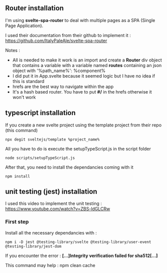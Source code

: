 ## Router installation

I'm using **svelte-spa-router** to deal with multiple pages as a SPA (Single Page Application).

I used their documentation from their github to implement it : https://github.com/ItalyPaleAle/svelte-spa-router

Notes :
* All is needed to make it work is an import and create a **Router** div object that contains a variable with a variable named **routes** containing an json object with '%path_name%': %component%
* I did put it in App.svelte because it seemed logic but I have no idea if this is standard
* hrefs are the best way to navigate within the app
* It's a hash based router. You have to put **#/** in the hrefs otherwise it won't work

## typescript installation

If you create a new svelte project using the template project from their repo (this command)

	npx degit sveltejs/template %project_name%

All you have to do is execute the setupTypeScript.js in the script folder

	node scripts/setupTypeScript.js

After that, you need to install the dependancies coming with it

	npm install

## unit testing (jest) installation

I used this video to implement the unit testing : https://www.youtube.com/watch?v=ZBS-ldGLCRw

### First step

Install all the necessary dependancies with :

	npm i -D jest @testing-library/svelte @testing-library/user-event @testing-library/jest-dom

If you encounter the error : **[...]Integrity verification failed for sha512[...]**

This command may help :
	npm clean cache

